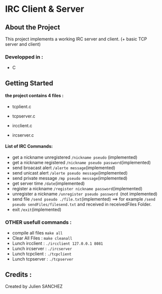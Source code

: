 # IRC Client & Server

## About the Project

This project implements a working IRC server and client.  (+ basic TCP server and client)

### Developped in :
* C 

## Getting Started

#### the project contains 4 files :

- tcplient.c

- tcpserver.c

- ircclient.c

- ircserver.c


#### List of IRC Commands:
- get a nickname unregistered ```/nickname pseudo``` (implemented) 
- get a nickname registered ```/nickname pseudo password```(implemented)
- send broacast alert ```/alerte message```(implemented)
- send unicast alert ``/alerte pseudo message``(implemented)
- send private message ``/mp pseudo message``(implemented)
- get server time ``/date``(implemented)
- register a nickname ``/register nickname password``(implemented)
- unregister a nickname ``/unregister pseudo password ``(not implemented)
- send file ``/send pseudo ./file.txt``(implemented) ==> for example ``/send pseudo sendFiles/filesend.txt`` and received in receivedFiles Folder.
- exit ``/exit``(implemented)


### OTHER usefull commands :
- compile all files ```make all```
- Clear All Files : ```make cleanall```
- Lunch ircclient : ```./ircclient 127.0.0.1 8081```
- Lunch ircserver : ```./ircserver```
- Lunch tcpclient : ```./tcpclient```
- Lunch tcpserver : ```./tcpserver```


## Credits :

Created by Julien SANCHEZ

